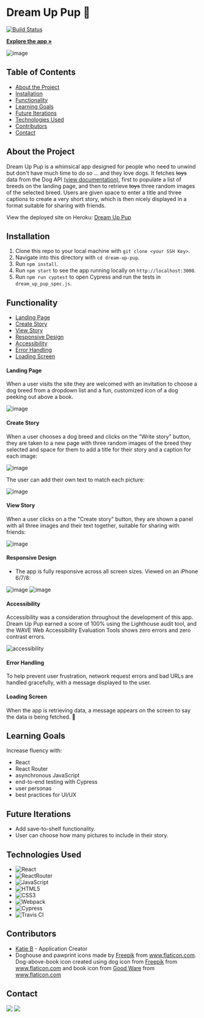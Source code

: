 <h1 align="left">Dream Up Pup 🐾</h1>

[![Build Status](https://travis-ci.com/knees4bees/dream-up-pup.svg?branch=main)](https://travis-ci.com/knees4bees/dream-up-pup)

<p>
   <a href="https://dream-up-pup.herokuapp.com"><strong>Explore the app »</strong></a>
</p>

![image](https://user-images.githubusercontent.com/72777671/116177743-98fc9d80-a6d1-11eb-81e4-149a81319dea.png)



## Table of Contents

* [About the Project](#about-the-project)
* [Installation](#installation)
* [Functionality](#functionality)
* [Learning Goals](#learning-goals)
* [Future Iterations](#future-iterations)
* [Technologies Used](#technologies-used)
* [Contributors](#contributors)
* [Contact](#contact)


## About the Project

Dream Up Pup is a whimsical app designed for people who need to unwind but don't have much time to do so ... and they love dogs. It fetches ~~toys~~ data from the Dog API [(view documentation)](https://dog.ceo/dog-api/), first to populate a list of breeds on the landing page, and then to retrieve ~~toys~~ three random images of the selected breed. Users are given space to enter a title and three captions to create a very short story, which is then nicely displayed in a format suitable for sharing with friends.

View the deployed site on Heroku: [Dream Up Pup](https://dream-up-pup.herokuapp.com)

## Installation

1. Clone this repo to your local machine with `git clone <your SSH Key>`.
2. Navigate into this directory with `cd dream-up-pup`.
3. Run `npm install`.
4. Run `npm start` to see the app running locally on `http://localhost:3000`.
5. Run `npm run cyptest` to open Cypress and run the tests in `dream_up_pup_spec.js`.


## Functionality
* [Landing Page](#landing-page)
* [Create Story](#create-story)
* [View Story](#view-story)
* [Responsive Design](#responsive-design)
* [Accessibility](#accessibility)
* [Error Handling](#error-handling)
* [Loading Screen](#loading-screen)

#### Landing Page 
When a user visits the site they are welcomed with an invitation to choose a dog breed from a dropdown list and a fun, customized icon of a dog peeking out above a book. 

![image](https://user-images.githubusercontent.com/72777671/116176201-f8a57980-a6ce-11eb-9839-74f254e85f41.png)

#### Create Story
When a user chooses a dog breed and clicks on the "Write story" button, they are taken to a new page with three random images of the breed they selected and space for them to add a title for their story and a caption for each image:

![image](https://user-images.githubusercontent.com/72777671/116176639-b3ce1280-a6cf-11eb-9de5-6d702bba809f.png)

The user can add their own text to match each picture:

![image](https://user-images.githubusercontent.com/72777671/116176673-c7797900-a6cf-11eb-9c4b-99bc6ad41c5d.png)

#### View Story
When a user clicks on a the "Create story" button, they are shown a panel with all three images and their text together, suitable for sharing with friends:

![image](https://user-images.githubusercontent.com/72777671/116176787-fc85cb80-a6cf-11eb-84fe-a239a367491f.png)

#### Responsive Design
 - The app is fully responsive across all screen sizes. Viewed on an iPhone 6/7/8:

![image](https://user-images.githubusercontent.com/72777671/116175894-6604da80-a6ce-11eb-8f98-faeaee35ffb6.png)
![image](https://user-images.githubusercontent.com/72777671/116176939-33f47800-a6d0-11eb-94a5-8a22c8bdbc44.png)

#### Accessibility 
Accessibility was a consideration throughout the development of this app. Dream Up Pup earned a score of 100% using the Lighthouse audit tool, and the WAVE Web Accessibility Evaluation Tools shows zero errors and zero contrast errors. 

![accessibility](https://user-images.githubusercontent.com/72777671/116175597-d7905900-a6cd-11eb-8124-a85ac3da498c.png)

#### Error Handling
To help prevent user frustration, network request errors and bad URLs are handled gracefully, with a message displayed to the user.

#### Loading Screen
When the app is retrieving data, a message appears on the screen to say the data is being fetched. 🐾 

## Learning Goals
Increase fluency with:
- React
- React Router
- asynchronous JavaScript
- end-to-end testing with Cypress
- user personas
- best practices for UI/UX 

## Future Iterations
- Add save-to-shelf functionality.
- User can choose how many pictures to include in their story.

## Technologies Used
- ![React](https://img.shields.io/badge/react%20-%2320232a.svg?&style=for-the-badge&logo=react&logoColor=%2361DAFB)
- ![ReactRouter](https://camo.githubusercontent.com/4f9d20f3a284d2f6634282f61f82a62e99ee9906537dc9859decfdc9efbb51ec/68747470733a2f2f696d672e736869656c64732e696f2f62616467652f52656163745f526f757465722d4341343234353f7374796c653d666f722d7468652d6261646765266c6f676f3d72656163742d726f75746572266c6f676f436f6c6f723d7768697465)
- ![JavaScript](https://img.shields.io/badge/javascript%20-%23323330.svg?&style=for-the-badge&logo=javascript&logoColor=%23F7DF1E)
- ![HTML5](https://img.shields.io/badge/html5%20-%23E34F26.svg?&style=for-the-badge&logo=html5&logoColor=white)
- ![CSS3](https://img.shields.io/badge/css3%20-%231572B6.svg?&style=for-the-badge&logo=css3&logoColor=white)
- ![Webpack](https://img.shields.io/badge/webpack%20-%238DD6F9.svg?&style=for-the-badge&logo=webpack&logoColor=black)
- ![Cypress](https://img.shields.io/badge/cypress%20-%2317202C.svg?&style=for-the-badge&logo=cypress&logoColor=white)
- ![Travis CI](https://img.shields.io/travis/73VW/TechnicalReport.svg?style=for-the-badge&label=Travis+CI)

## Contributors
* [Katie B](https://github.com/knees4bees) - Application Creator
* Doghouse and pawprint icons made by <a href="https://www.freepik.com" title="Freepik">Freepik</a> from <a href="https://www.flaticon.com/" title="Flaticon">www.flaticon.com</a>. Dog-above-book icon created using dog icon from <a href="https://www.freepik.com" title="Freepik">Freepik</a> from <a href="https://www.flaticon.com/" title="Flaticon">www.flaticon.com</a> and book icon from <a href="https://www.flaticon.com/authors/good-ware" title="Good Ware">Good Ware</a> from <a href="https://www.flaticon.com/" title="Flaticon">www.flaticon.com</a>

## Contact
[<img src="https://img.shields.io/badge/LinkedIn-Katie--B-informational?style=for-the-badge&labelColor=black&logo=linkedin&logoColor=0077b5&&color=0077b5"/>][linkedin]
[<img src="https://img.shields.io/badge/Github-KatieB-informational?style=for-the-badge&labelColor=black&logo=github&color=8B0BD5"/>][github]

<!-- Personal Definitions  -->
[linkedin]: https://www.linkedin.com/in/katie-b-dev/
[github]: https://github.com/knees4bees

